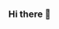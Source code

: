 ### Hi there 👋

<!--
**alandiegobiz/alandiegobiz** is a ✨ _special_ ✨ repository because its `README.md` (this file) appears on your GitHub profile.

![Alan Biz github stats](https://github-readme-stats.vercel.app/api?username=alandiegobiz&show_icons=true&theme=radical)

Here are some ideas to get you started:

- 🔭 I’m currently working on ...
- 🌱 I’m currently learning ...
- 👯 I’m looking to collaborate on ...
- 🤔 I’m looking for help with ...
- 💬 Ask me about ...
- 📫 How to reach me: ...
- 😄 Pronouns: ...
- ⚡ Fun fact: ...
-->
